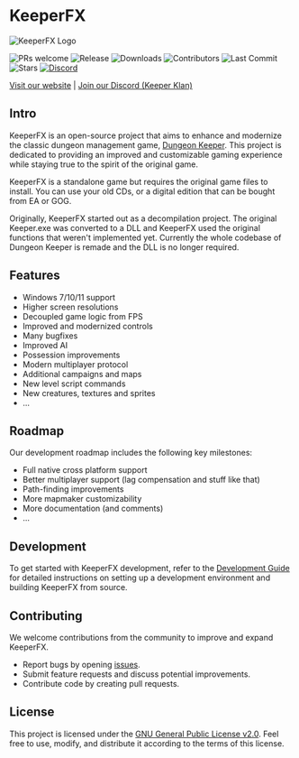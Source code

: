 # KeeperFX

![KeeperFX Logo](https://keeperfx.net/img/top-banner.png)

![PRs welcome](https://img.shields.io/badge/PRs-welcome-green?style=flat-square)
![Release](https://img.shields.io/github/v/release/dkfans/keeperfx?style=flat-square)
![Downloads](https://img.shields.io/github/downloads/dkfans/keeperfx/total?style=flat-square)
![Contributors](https://img.shields.io/github/contributors/dkfans/keeperfx?style=flat-square)
![Last Commit](https://img.shields.io/github/last-commit/dkfans/keeperfx?style=flat-square)
![Stars](https://img.shields.io/github/stars/dkfans/keeperfx?style=flat-square)
[![Discord](https://img.shields.io/discord/480505152806191114)](https://discord.gg/hE4p7vy2Hb)

[Visit our website](https://keeperfx.net) | [Join our Discord (Keeper Klan)](https://discord.gg/hE4p7vy2Hb)


## Intro

KeeperFX is an open-source project that aims to enhance and modernize the classic dungeon management game, [Dungeon Keeper](https://en.wikipedia.org/wiki/Dungeon_Keeper).
This project is dedicated to providing an improved and customizable gaming experience while staying true to the spirit of the original game.

KeeperFX is a standalone game but requires the original game files to install. You can use your old CDs, or a digital edition that can be bought from EA or GOG.

Originally, KeeperFX started out as a decompilation project. The original Keeper.exe was converted to a DLL and KeeperFX used the original functions that weren't implemented yet.
Currently the whole codebase of Dungeon Keeper is remade and the DLL is no longer required.

## Features

- Windows 7/10/11 support
- Higher screen resolutions
- Decoupled game logic from FPS
- Improved and modernized controls
- Many bugfixes
- Improved AI
- Possession improvements
- Modern multiplayer protocol
- Additional campaigns and maps
- New level script commands
- New creatures, textures and sprites
- ...


## Roadmap

Our development roadmap includes the following key milestones:

- Full native cross platform support
- Better multiplayer support (lag compensation and stuff like that)
- Path-finding improvements
- More mapmaker customizability
- More documentation (and comments)
- ...


## Development

To get started with KeeperFX development, refer to the [Development Guide](https://github.com/dkfans/keeperfx/wiki/Building-KeeperFX) for detailed instructions on setting up a development environment and building KeeperFX from source.


## Contributing

We welcome contributions from the community to improve and expand KeeperFX.
- Report bugs by opening [issues](https://github.com/yourusername/KeeperFX/issues).
- Submit feature requests and discuss potential improvements.
- Contribute code by creating pull requests.


## License

This project is licensed under the [GNU General Public License v2.0](LICENSE). Feel free to use, modify, and distribute it according to the terms of this license.

